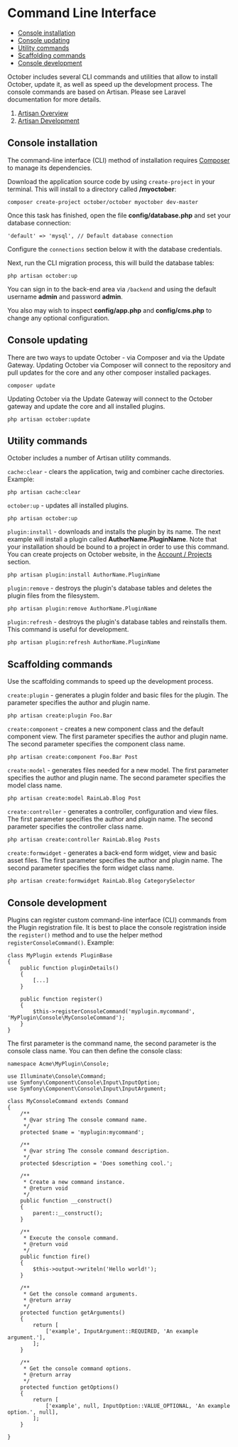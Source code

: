 # Command Line Interface

- [Console installation](#console-install)
- [Console updating](#console-updating)
- [Utility commands](#utility-commands)
- [Scaffolding commands](#scaffolding-commands)
- [Console development](#console-development)

October includes several CLI commands and utilities that allow to install October, update it, as well as speed up the development process. The console commands are based on Artisan. Please see Laravel documentation for more details.

1. [Artisan Overview](http://laravel.com/docs/artisan)
1. [Artisan Development](http://laravel.com/docs/commands)

<a name="console-install" class="anchor" href="#console-install"></a>
## Console installation

The command-line interface (CLI) method of installation requires [Composer](http://getcomposer.org/) to manage its dependencies.

Download the application source code by using `create-project` in your terminal. This will install to a directory called **/myoctober**:

    composer create-project october/october myoctober dev-master

Once this task has finished, open the file **config/database.php** and set your database connection:

    'default' => 'mysql', // Default database connection

Configure the `connections` section below it with the database credentials.

Next, run the CLI migration process, this will build the database tables:

    php artisan october:up

You can sign in to the back-end area via `/backend` and using the default username **admin** and password **admin**.

You also may wish to inspect **config/app.php** and **config/cms.php** to change any optional configuration.

<a name="console-updating" class="anchor" href="#console-updating"></a>
## Console updating

There are two ways to update October - via Composer and via the Update Gateway. Updating October via Composer will connect to the repository and pull updates for the core and any other composer installed packages.

    composer update

Updating October via the Update Gateway will connect to the October gateway and update the core and all installed plugins.

    php artisan october:update

<a name="utility-commands" class="anchor" href="#utility-commands"></a>
## Utility commands

October includes a number of Artisan utility commands.

`cache:clear` - clears the application, twig and combiner cache directories. Example:

    php artisan cache:clear

`october:up` - updates all installed plugins.

    php artisan october:up

`plugin:install` - downloads and installs the plugin by its name. The next example will install a plugin called **AuthorName.PluginName**. Note that your installation should be bound to a project in order to use this command. You can create projects on October website, in the [Account / Projects](https://octobercms.com/account/project/dashboard) section.

    php artisan plugin:install AuthorName.PluginName

`plugin:remove` - destroys the plugin's database tables and deletes the plugin files from the filesystem.

    php artisan plugin:remove AuthorName.PluginName

`plugin:refresh` - destroys the plugin's database tables and reinstalls them. This command is useful for development.

    php artisan plugin:refresh AuthorName.PluginName

<a name="scaffolding-commands" class="anchor" href="#scaffolding-commands"></a>
## Scaffolding commands

Use the scaffolding commands to speed up the development process.

`create:plugin` - generates a plugin folder and basic files for the plugin. The parameter specifies the author and plugin name.

    php artisan create:plugin Foo.Bar

`create:component` - creates a new component class and the default component view. The first parameter specifies the author and plugin name. The second parameter specifies the component class name.

    php artisan create:component Foo.Bar Post

`create:model` - generates files needed for a new model. The first parameter specifies the author and plugin name. The second parameter specifies the model class name.

    php artisan create:model RainLab.Blog Post

`create:controller` - generates a controller, configuration and view files. The first parameter specifies the author and plugin name. The second parameter specifies the controller class name.

    php artisan create:controller RainLab.Blog Posts

`create:formwidget` - generates a back-end form widget, view and basic asset files. The first parameter specifies the author and plugin name. The second parameter specifies the form widget class name.

    php artisan create:formwidget RainLab.Blog CategorySelector

<a name="console-development" class="anchor" href="#console-development"></a>
## Console development

Plugins can register custom command-line interface (CLI) commands from the Plugin registration file. It is best to place the console registration inside the `register()` method and to use the helper method `registerConsoleCommand()`. Example:

    class MyPlugin extends PluginBase
    {
        public function pluginDetails()
        {
            [...]
        }

        public function register()
        {
            $this->registerConsoleCommand('myplugin.mycommand', 'MyPlugin\Console\MyConsoleCommand');
        }
    }

The first parameter is the command name, the second parameter is the console class name. You can then define the console class:

    namespace Acme\MyPlugin\Console;

    use Illuminate\Console\Command;
    use Symfony\Component\Console\Input\InputOption;
    use Symfony\Component\Console\Input\InputArgument;

    class MyConsoleCommand extends Command
    {
        /**
         * @var string The console command name.
         */
        protected $name = 'myplugin:mycommand';

        /**
         * @var string The console command description.
         */
        protected $description = 'Does something cool.';

        /**
         * Create a new command instance.
         * @return void
         */
        public function __construct()
        {
            parent::__construct();
        }

        /**
         * Execute the console command.
         * @return void
         */
        public function fire()
        {
            $this->output->writeln('Hello world!');
        }

        /**
         * Get the console command arguments.
         * @return array
         */
        protected function getArguments()
        {
            return [
                ['example', InputArgument::REQUIRED, 'An example argument.'],
            ];
        }

        /**
         * Get the console command options.
         * @return array
         */
        protected function getOptions()
        {
            return [
                ['example', null, InputOption::VALUE_OPTIONAL, 'An example option.', null],
            ];
        }

    }
